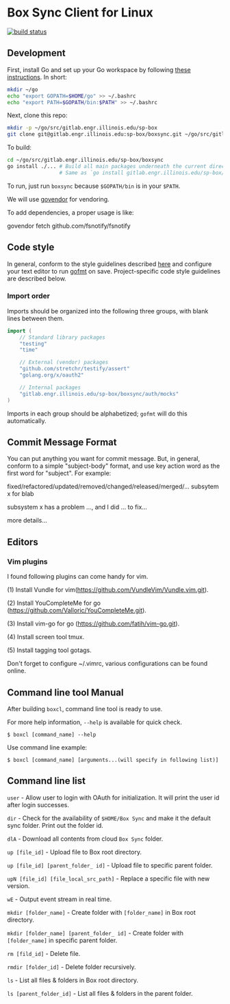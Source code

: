 # Box Sync Client for Linux

[![build status](https://gitlab.engr.illinois.edu/sp-box/boxsync/badges/master/build.svg)](https://gitlab.engr.illinois.edu/sp-box/boxsync/commits/master)

## Development

First, install Go and set up your Go workspace by following [these instructions](https://golang.org/doc/code.html). In short:

```bash
mkdir ~/go
echo "export GOPATH=$HOME/go" >> ~/.bashrc
echo "export PATH=$GOPATH/bin:$PATH" >> ~/.bashrc
```

Next, clone this repo:

```bash
mkdir -p ~/go/src/gitlab.engr.illinois.edu/sp-box
git clone git@gitlab.engr.illinois.edu:sp-box/boxsync.git ~/go/src/gitlab.engr.illinois.edu/sp-box/boxsync
```

To build:

```bash
cd ~/go/src/gitlab.engr.illinois.edu/sp-box/boxsync
go install ./... # Build all main packages underneath the current directory and install in $GOPATH/bin
                 # Same as `go install gitlab.engr.illinois.edu/sp-box/boxsync/cmd/boxsync` in this case
```

To run, just run `boxsync` because `$GOPATH/bin` is in your `$PATH`.

We will use [govendor](https://github.com/kardianos/govendor) for vendoring.

To add dependencies, a proper usage is like:

govendor fetch github.com/fsnotify/fsnotify

## Code style

In general, conform to the style guidelines described [here](https://github.com/golang/go/wiki/CodeReviewComments) and configure your text editor to run [gofmt](https://golang.org/cmd/gofmt/) on save. Project-specific code style guidelines are described below.

### Import order

Imports should be organized into the following three groups, with blank lines between them.

```go
import (
    // Standard library packages
    "testing"
    "time"

    // External (vendor) packages
    "github.com/stretchr/testify/assert"
    "golang.org/x/oauth2"

    // Internal packages
    "gitlab.engr.illinois.edu/sp-box/boxsync/auth/mocks"
)
```

Imports in each group should be alphabetized; `gofmt` will do this automatically.

## Commit Message Format
You can put anything you want for commit message. But, in general, conform to a simple "subject-body" format, and use key action word as the first word for "subject". For example:

fixed/refactored/updated/removed/changed/released/merged/...  subsytem x for blab

subsystem x has a problem ..., and I did ... to fix...

more details...

## Editors
### Vim plugins
I found following plugins can come handy for vim.

(1) Install Vundle for vim(https://github.com/VundleVim/Vundle.vim.git).

(2) Install YouCompleteMe for go (https://github.com/Valloric/YouCompleteMe.git).

(3) Install vim-go for go (https://github.com/fatih/vim-go.git).

(4) Install screen tool tmux.

(5) Install tagging tool gotags.

Don't forget to configure ~/.vimrc, various configurations can be found online.

## Command line tool Manual

After building `boxcl`, command line tool is ready to use.

For more help information, `--help` is available for quick check.
```
$ boxcl [command_name] --help
```

Use command line example:
```
$ boxcl [command_name] [arguments...(will specify in following list)]
```

## Command line list

`user` - Allow user to login with OAuth for initialization. It will print the user id after login successes.

`dir` - Check for the availability of `$HOME/Box Sync` and make it the default sync folder. Print out the folder id.

`dlA` - Download all contents from cloud `Box Sync` folder.

`up [file_id]` - Upload file to Box root directory.

`up [file_id] [parent_folder_ id]` - Upload file to specific parent folder.

`upN [file_id] [file_local_src_path]` - Replace a specific file with new version.

`wE` -  Output event stream in real time.

`mkdir [folder_name]` - Create folder with `[folder_name]` in Box root directory.

`mkdir [folder_name] [parent_folder_ id]` - Create folder with `[folder_name]` in specific parent folder.

`rm [fild_id]` - Delete file.

`rmdir [folder_id]` - Delete folder recursively.

`ls` - List all files & folders in Box root directory.

`ls [parent_folder_id]` - List all files & folders in the parent folder.

